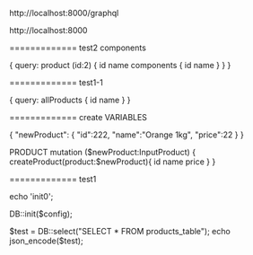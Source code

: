 
http://localhost:8000/graphql

http://localhost:8000

============= test2 components

{
   query: product (id:2) {
       id
       name
       components {
           id
           name
       }
   }
}


============= test1-1

{
    query: allProducts {
        id
        name
    }
}

============= create
VARIABLES

{
    "newProduct": {
        "id":222,
        "name":"Orange 1kg",
        "price":22
    }
}

PRODUCT
    mutation ($newProduct:InputProduct) {
            createProduct(product:$newProduct){
                id
                name
                price
            }
        }




============= test1  

echo 'init0';

DB::init($config);

$test = DB::select("SELECT * FROM products_table");
echo json_encode($test);

